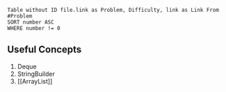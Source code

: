 ```dataview
Table without ID file.link as Problem, Difficulty, link as Link From #Problem
SORT number ASC
WHERE number != 0
```


## Useful Concepts
1. Deque
2. StringBuilder
3. [[ArrayList]]
